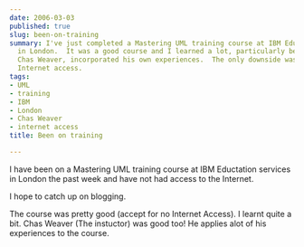 ```yaml
---
date: 2006-03-03
published: true
slug: been-on-training
summary: I've just completed a Mastering UML training course at IBM Education Services
  in London.  It was a good course and I learned a lot, particularly because the instructor,
  Chas Weaver, incorporated his own experiences.  The only downside was the lack of
  Internet access.
tags:
- UML
- training
- IBM
- London
- Chas Weaver
- internet access
title: Been on training

---
```

I have been on a Mastering UML training course at IBM Eductation services in London the past week and have not had access to the Internet.  <p />I hope to catch up on blogging.<p />The course was pretty good (accept for no Internet Access).  I learnt quite a bit.  Chas Weaver (The instuctor) was good too!  He applies alot of his experiences to the course.<p />

